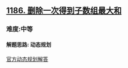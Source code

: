 <h2><a href="https://leetcode.cn/problems/maximum-subarray-sum-with-one-deletion/">1186. 删除一次得到子数组最大和</a></h2>
<h3>难度:中等</h3>
<h4>解题思路: 动态规划</h4>
<p><a href="https://leetcode.cn/problems/maximum-subarray-sum-with-one-deletion/solution/jiao-ni-yi-bu-bu-si-kao-dong-tai-gui-hua-hzz6/">官方动态规划解答</a></p>
